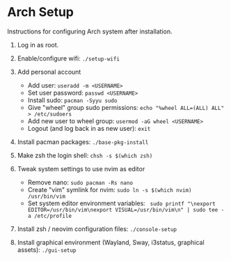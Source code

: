 # Arch Setup

Instructions for configuring Arch system after installation.

1.  Log in as root.

2.  Enable/configure wifi:  `./setup-wifi`

3.  Add personal account
    *   Add user:   `useradd -m <USERNAME>`
    *   Set user password:  `passwd <USERNAME>`
    *   Install sudo:   `pacman -Syyu sudo`
    *   Give "wheel" group sudo permissions:    `echo "%wheel ALL=(ALL) ALL" > /etc/sudoers`
    *   Add new user to wheel group:    `usermod -aG wheel <USERNAME>`
    *   Logout (and log back in as new user): `exit`


4.  Install pacman packages:    `./base-pkg-install`

4.  Make zsh the login shell:   `chsh -s $(which zsh)`

5.  Tweak system settings to use nvim as editor
    *   Remove nano:    `sudo pacman -Rs nano`
    *   Create "vim" symlink for nvim:  `sudo ln -s $(which nvim) /usr/bin/vim`
    *   Set system editor environment variables:    ` sudo printf "\nexport EDITOR=/usr/bin/vim\nexport VISUAL=/usr/bin/vim\n" | sudo tee -a /etc/profile`

6.  Install zsh / neovim configuration files:   `./console-setup`

7.  Install graphical environment (Wayland, Sway, i3status, graphical assets): `./gui-setup`



